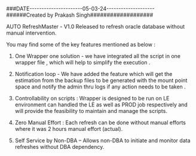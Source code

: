 ###DATE----------------------05-03-24--------------------
######Created by Prakash Singh###################


AUTO RefreshMaster - V1.0
Released to refresh oracle database without manual intervention.

You may find some of the key features mentioned as below :


1)	One Wrapper one solution - we have integrated all the script in one wrapper file , which will help to simplify the execution .

2)	Notification loop - We have added the feature which will get the estimation from the backup files to be generated with the mount point space and notify the admin thru logs if any action needs to be taken .
 


3)	Controllability on scripts :  Wrapper is designed to be run on LE environment can handled the LE as well as PROD job respectively and will provide the feasibility to maintain and manage the scripts.

 


4)	Zero Manual Effort : Each refresh can be done without manual efforts where it was 2 hours manual effort (actual).

5)	Self Service by Non-DBA – Allows non-DBA to initiate and monitor data refreshes without DBA dependency.
